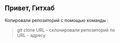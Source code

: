 ## Привет, Гитхаб
Копировали репозиторий с помощью команды :
> git clone URL - склонировали репозиторий по   
URL - адресу
